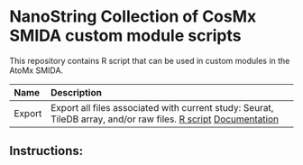 NanoString Collection of CosMx SMIDA custom module scripts
=================
This repository contains R script that can be used in custom modules in the AtoMx SMIDA.
 

| Name              | Description                                                                                                                                                                                                                                                                                                                                                                                                                                         |
| :---------------- | :-------------------------------------------------------------------------------------------------------------------------------------------------------------------------------------------------------------------------------------------------------------------------------------------------------------------------------------------------------------------------------------------------------------------------------------------------- |
| Export     | Export all files associated with current study: Seurat, TileDB array, and/or raw files.  [R script](https://github.com/Nanostring-Biostats/CosMxDACustomModules/Export/CosMxDAExport.R)  [Documentation](https://github.com/Nanostring-Biostats/CosMxDACustomModules/Export/CosMxDAExportSetup.docx) |   

## Instructions: 


